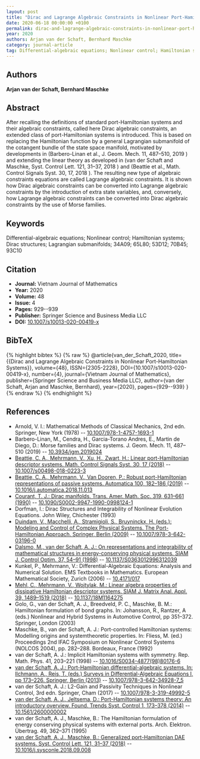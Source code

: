 ```yaml
---
layout: post
title: "Dirac and Lagrange Algebraic Constraints in Nonlinear Port-Hamiltonian Systems"
date: 2020-06-18 00:00:00 +0100
permalink: dirac-and-lagrange-algebraic-constraints-in-nonlinear-port-hamiltonian-systems
year: 2020
authors: Arjan van der Schaft, Bernhard Maschke
category: journal-article
tag: Differential-algebraic equations; Nonlinear control; Hamiltonian systems; Dirac structures; Lagrangian submanifolds; 34A09; 65L80; 53D12; 70B45; 93C10
---
```

 
## Authors
**Arjan van der Schaft, Bernhard Maschke**
 
## Abstract
After recalling the definitions of standard port-Hamiltonian systems and their algebraic constraints, called here Dirac algebraic constraints, an extended class of port-Hamiltonian systems is introduced. This is based on replacing the Hamiltonian function by a general Lagrangian submanifold of the cotangent bundle of the state space manifold, motivated by developments in (Barbero-Linan et al., J. Geom. Mech. 11, 487–510, 2019 ) and extending the linear theory as developed in (van der Schaft and Maschke, Syst. Control Lett. 121, 31–37, 2018 ) and (Beattie et al., Math. Control Signals Syst. 30, 17, 2018 ). The resulting new type of algebraic constraints equations are called Lagrange algebraic constraints. It is shown how Dirac algebraic constraints can be converted into Lagrange algebraic constraints by the introduction of extra state variables, and, conversely, how Lagrange algebraic constraints can be converted into Dirac algebraic constraints by the use of Morse families.
 
## Keywords
Differential-algebraic equations; Nonlinear control; Hamiltonian systems; Dirac structures; Lagrangian submanifolds; 34A09; 65L80; 53D12; 70B45; 93C10
 
## Citation
- **Journal:** Vietnam Journal of Mathematics
- **Year:** 2020
- **Volume:** 48
- **Issue:** 4
- **Pages:** 929--939
- **Publisher:** Springer Science and Business Media LLC
- **DOI:** [10.1007/s10013-020-00419-x](https://doi.org/10.1007/s10013-020-00419-x)
 
## BibTeX
{% highlight bibtex %}
{% raw %}
@article{van_der_Schaft_2020,
  title={{Dirac and Lagrange Algebraic Constraints in Nonlinear Port-Hamiltonian Systems}},
  volume={48},
  ISSN={2305-2228},
  DOI={10.1007/s10013-020-00419-x},
  number={4},
  journal={Vietnam Journal of Mathematics},
  publisher={Springer Science and Business Media LLC},
  author={van der Schaft, Arjan and Maschke, Bernhard},
  year={2020},
  pages={929--939}
}
{% endraw %}
{% endhighlight %}
 
## References
- Arnold, V. I.: Mathematical Methods of Classical Mechanics, 2nd edn. Springer, New York (1978) -- [10.1007/978-1-4757-1693-1](https://doi.org/10.1007/978-1-4757-1693-1)
- Barbero-Linan, M., Cendra, H., Garcia-Torano Andres, E., Martin de Diego, D.: Morse families and Dirac systems. J. Geom. Mech. 11, 487–510 (2019) -- [10.3934/jgm.2019024](https://doi.org/10.3934/jgm.2019024)
- [Beattie, C. A., Mehrmann, V., Xu, H., Zwart, H.: Linear port-Hamiltonian descriptor systems. Math. Control Signals Syst. 30, 17 (2018)](linear-port-hamiltonian-descriptor-systems) -- [10.1007/s00498-018-0223-3](https://doi.org/10.1007/s00498-018-0223-3)
- [Beattie, C. A., Mehrmann, V., Van Dooren, P.: Robust port-Hamiltonian representations of passive systems. Automatica 100, 182–186 (2019)](robust-port-hamiltonian-representations-of-passive-systems) -- [10.1016/j.automatica.2018.11.013](https://doi.org/10.1016/j.automatica.2018.11.013)
- [Courant, T. J.: Dirac manifolds. Trans. Amer. Math. Soc. 319, 631–661 (1990)](dirac-manifolds) -- [10.1090/S0002-9947-1990-0998124-1](https://doi.org/10.1090/S0002-9947-1990-0998124-1)
- Dorfman, I.: Dirac Structures and Integrability of Nonlinear Evolution Equations. John Wiley, Chichester (1993)
- [Duindam, V., Macchelli, A., Stramigioli, S., Bruyninckx, H. (eds.): Modeling and Control of Complex Physical Systems. The Port-Hamiltonian Approach. Springer, Berlin (2009)](modeling-and-control-of-complex-physical-systems) -- [10.1007/978-3-642-03196-0](https://doi.org/10.1007/978-3-642-03196-0)
- [Dalsmo, M., van der Schaft, A. J.: On representations and integrability of mathematical structures in energy-conserving physical systems. SIAM J. Control Optim. 37, 54–91 (1998)](on-representations-and-integrability-of-mathematical-structures-in-energy-conserving-physical-systems) -- [10.1137/S0363012996312039](https://doi.org/10.1137/S0363012996312039)
- Kunkel, P., Mehrmann, V.: Differential-Algebraic Equations: Analysis and Numerical Solution. EMS Textbooks in Mathematics. European Mathematical Society, Zurich (2006) -- [10.4171/017](https://doi.org/10.4171/017)
- [Mehl, C., Mehrmann, V., Wojtylak, M.: Linear algebra properties of dissipative Hamiltonian descriptor systems. SIAM J. Matrix Anal. Appl. 39, 1489–1519 (2018)](linear-algebra-properties-of-dissipative-hamiltonian-descriptor-systems) -- [10.1137/18M1164275](https://doi.org/10.1137/18M1164275)
- Golo, G., van der Schaft, A. J., Breedveld, P. C., Maschke, B. M.: Hamiltonian formulation of bond graphs. In: Johansson, R., Rantzer, A (eds.) Nonlinear and Hybrid Systems in Automotive Control, pp 351–372. Springer, London (2003)
- Maschke, B., van der Schaft, A. J.: Port-controlled Hamiltonian systems: Modelling origins and systemtheoretic properties. In: Fliess, M. (ed.) Proceedings 2nd IFAC Symposium on Nonlinear Control Systems (NOLCOS 2004), pp. 282–288. Bordeaux, France (1992)
- van der Schaft, A. J.: Implicit Hamiltonian systems with symmetry. Rep. Math. Phys. 41, 203–221 (1998) -- [10.1016/S0034-4877(98)80176-6](https://doi.org/10.1016/S0034-4877(98)80176-6)
- [van der Schaft, A. J.: Port-Hamiltonian differential-algebraic systems. In: Ilchmann, A., Reis, T. (eds.) Surveys in Differential-Algebraic Equations I, pp 173–226. Springer, Berlin (2013)](port-hamiltonian-differential-algebraic-systems) -- [10.1007/978-3-642-34928-7_5](https://doi.org/10.1007/978-3-642-34928-7_5)
- van der Schaft, A. J.: L2-Gain and Passivity Techniques in Nonlinear Control, 3rd edn. Springer, Cham (2017) -- [10.1007/978-3-319-49992-5](https://doi.org/10.1007/978-3-319-49992-5)
- [van der Schaft, A. J., Jeltsema, D.: Port-Hamiltonian systems theory: An introductory overview. Found. Trends Syst. Control 1, 173–378 (2014)](port-hamiltonian-systems-theory-an-introductory-overview-journal) -- [10.1561/2600000002](https://doi.org/10.1561/2600000002)
- van der Schaft, A. J., Maschke, B.: The Hamiltonian formulation of energy conserving physical systems with external ports. Arch. Elektron. Übertrag. 49, 362–371 (1995)
- [van der Schaft, A. J., Maschke, B.: Generalized port-Hamiltonian DAE systems. Syst. Control Lett. 121, 31–37 (2018)](generalized-port-hamiltonian-dae-systems) -- [10.1016/j.sysconle.2018.09.008](https://doi.org/10.1016/j.sysconle.2018.09.008)

